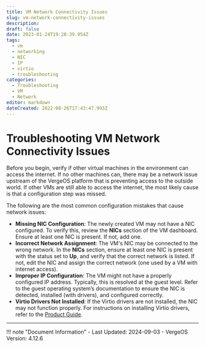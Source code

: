 ```yaml
---
title: VM Network Connectivity Issues
slug: vm-network-connectivity-issues
description: 
draft: false
date: 2023-01-24T19:28:39.954Z
tags:
  - vm
  - networking
  - NIC
  - IP
  - virtio
  - troubleshooting
categories:
  - Troubleshooting
  - VM
  - Network
editor: markdown
dateCreated: 2022-08-26T17:43:47.993Z
---
```


# Troubleshooting VM Network Connectivity Issues

Before you begin, verify if other virtual machines in the environment can access the internet. If no other machines can, there may be a network issue upstream of the VergeOS platform that is preventing access to the outside world. If other VMs are still able to access the internet, the most likely cause is that a configuration step was missed.

The following are the most common configuration mistakes that cause network issues:

- **Missing NIC Configuration**: The newly created VM may not have a NIC configured. To verify this, review the **NICs** section of the VM dashboard. Ensure at least one NIC is present. If not, add one.
- **Incorrect Network Assignment**: The VM's NIC may be connected to the wrong network. In the **NICs** section, ensure at least one NIC is present with the status set to **Up**, and verify that the correct network is listed. If not, edit the NIC and assign the correct network (one used by a VM with internet access).
- **Improper IP Configuration**: The VM might not have a properly configured IP address. Typically, this is resolved at the guest level. Refer to the guest operating system’s documentation to ensure the NIC is detected, installed (with drivers), and configured correctly.
- **Virtio Drivers Not Installed**: If the Virtio drivers are not installed, the NIC may not function properly. For instructions on installing Virtio drivers, refer to the [Product Guide](/docs/product-guide/VMguestagent/).

---

!!! note "Document Information"
    - Last Updated: 2024-09-03
    - VergeOS Version: 4.12.6
